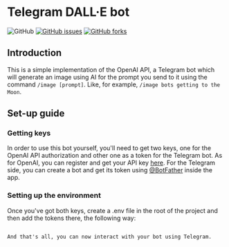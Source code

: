 # Telegram DALL·E bot
![GitHub](https://img.shields.io/github/license/javitoro/telegram-dalle-bot) [![GitHub issues](https://img.shields.io/github/issues/JaviToro/telegram-dalle-bot)](https://github.com/JaviToro/telegram-dalle-bot/issues) [![GitHub forks](https://img.shields.io/github/forks/JaviToro/telegram-dalle-bot)](https://github.com/JaviToro/telegram-dalle-bot/network)

## Introduction
This is a simple implementation of the OpenAI API, a Telegram bot which will generate an image using AI for the prompt you send to it using the command `/image [prompt]`. Like, for example, `/image bots getting to the Moon`.

## Set-up guide

### Getting keys
In order to use this bot yourself, you'll need to get two keys, one for the OpenAI API authorization and other one as a token for the Telegram bot. As for OpenAI, you can register and get your API key [here](https://beta.openai.com/docs/introduction/overview). For the Telegram side, you can create a bot and get its token using [@BotFather](https://t.me/botfather) inside the app.

### Setting up the environment

Once you've got both keys, create a .env file in the root of the project and then add the tokens there, the following way:
```

And that's all, you can now interact with your bot using Telegram.
